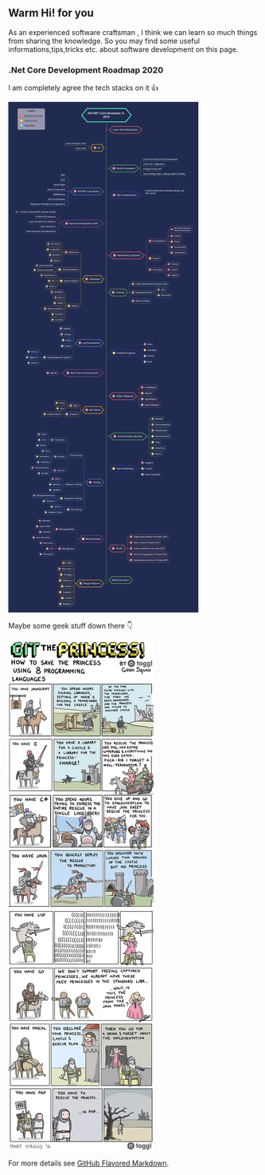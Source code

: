 ## Warm Hi! for you

As an experienced software craftsman , I think we can learn so much things from sharing the knowledge.
So you may find some useful informations,tips,tricks etc. about software development on this page.

### .Net Core Development Roadmap 2020

I am completely agree the tech stacks on it :thumbsup:

<img src="images/roadmap.jpg?raw=true"/>

Maybe some geek stuff down there :point_down:

<img src="images/git-the-princess.jpg?raw=true"/>

For more details see [GitHub Flavored Markdown](https://guides.github.com/features/mastering-markdown/).